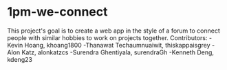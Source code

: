 # 1pm-we-connect
This project's goal is to create a web app in the style of a forum to connect people with similar hobbies to work on projects together.
Contributors:
-Kevin Hoang, khoang1800
-Thanawat Techaumnuaiwit, thiskappaisgrey
-Alon Katz, alonkatzcs
-Surendra Ghentiyala, surendraGh
-Kenneth Deng, kdeng23